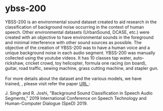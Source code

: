 # ybss-200
YBSS-200 is an environmental sound dataset created to aid research in the classification of background noise occurring in the context of human speech. 
Other environmental datasets (UrbanSound, DCASE, etc.) were created with an objective to have environmental sounds in the foreground and minimal interference with other sound sources as possible. 
The objective of the creation of YBSS-200 was to have a human voice and a unique background noise in each audio segment. YBSS-200 was manually collected using the youtube videos. 
It has 10 classes tap water, auto-rickshaw, cricket crowd, toy helicopter, formula one racing (on board), guitar, road traffic, sewing machine, grass cutting machine, and stapler gun.
<br>
<br>
For more details about the dataset and the various models, we have trained, , please visit refer the paper <a href="http://ieeexplore.ieee.org/stamp/stamp.jsp?tp=&arnumber=8906597&isnumber=8906276"> URL </a> :

J. Singh and R. Joshi, "Background Sound Classification in Speech Audio Segments," 2019 International Conference on Speech Technology and Human-Computer Dialogue (SpeD) 2019.
